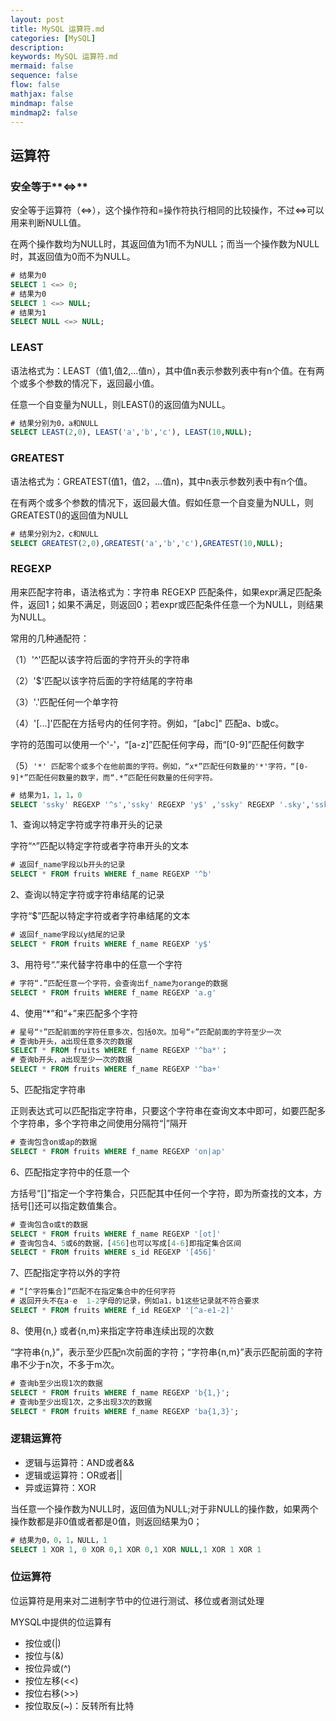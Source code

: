 ```yaml
---
layout: post
title: MySQL 运算符.md
categories: [MySQL]
description: 
keywords: MySQL 运算符.md
mermaid: false
sequence: false
flow: false
mathjax: false
mindmap: false
mindmap2: false
---
```

## 运算符

### 安全等于**<=>**

安全等于运算符（<=>），这个操作符和=操作符执行相同的比较操作，不过<=>可以用来判断NULL值。

在两个操作数均为NULL时，其返回值为1而不为NULL；而当一个操作数为NULL时，其返回值为0而不为NULL。

```sql
# 结果为0
SELECT 1 <=> 0;
# 结果为0
SELECT 1 <=> NULL;
# 结果为1
SELECT NULL <=> NULL;
```



### LEAST

语法格式为：LEAST（值1,值2,...值n），其中值n表示参数列表中有n个值。在有两个或多个参数的情况下，返回最小值。

任意一个自变量为NULL，则LEAST()的返回值为NULL。

```sql
# 结果分别为0，a和NULL
SELECT LEAST(2,0), LEAST('a','b','c'), LEAST(10,NULL);
```



### **GREATEST**

语法格式为：GREATEST(值1，值2，...值n)，其中n表示参数列表中有n个值。

在有两个或多个参数的情况下，返回最大值。假如任意一个自变量为NULL，则GREATEST()的返回值为NULL

```sql
# 结果分别为2，c和NULL
SELECT GREATEST(2,0),GREATEST('a','b','c'),GREATEST(10,NULL);
```



### **REGEXP**

用来匹配字符串，语法格式为：字符串 REGEXP  匹配条件，如果expr满足匹配条件，返回1；如果不满足，则返回0；若expr或匹配条件任意一个为NULL，则结果为NULL。

常用的几种通配符：

（1）'^'匹配以该字符后面的字符开头的字符串

（2）'$'匹配以该字符后面的字符结尾的字符串

（3）'.'匹配任何一个单字符

（4）'[...]'匹配在方括号内的任何字符。例如，“[abc]" 匹配a、b或c。

字符的范围可以使用一个'-'，“[a-z]”匹配任何字母，而“[0-9]”匹配任何数字

（5）`'*' 匹配零个或多个在他前面的字符。例如，“x*”匹配任何数量的'*'字符，“[0-9]*”匹配任何数量的数字，而“.*”匹配任何数量的任何字符。`



```sql
# 结果为1，1，1，0
SELECT 'ssky' REGEXP '^s','ssky' REGEXP 'y$' ,'ssky' REGEXP '.sky','ssky' REGEXP '[ab]';
```



1、查询以特定字符或字符串开头的记录

字符“^”匹配以特定字符或者字符串开头的文本

```sql
# 返回f_name字段以b开头的记录
SELECT * FROM fruits WHERE f_name REGEXP '^b'
```



2、查询以特定字符或字符串结尾的记录

字符“$”匹配以特定字符或者字符串结尾的文本

```sql
# 返回f_name字段以y结尾的记录
SELECT * FROM fruits WHERE f_name REGEXP 'y$'
```



3、用符号“.”来代替字符串中的任意一个字符

```sql
# 字符“.”匹配任意一个字符，会查询出f_name为orange的数据
SELECT * FROM fruits WHERE f_name REGEXP 'a.g'
```



4、使用“*”和“+”来匹配多个字符

```sql
# 星号“*”匹配前面的字符任意多次，包括0次。加号“+”匹配前面的字符至少一次
# 查询b开头，a出现任意多次的数据
SELECT * FROM fruits WHERE f_name REGEXP '^ba*'；
# 查询b开头，a出现至少一次的数据
SELECT * FROM fruits WHERE f_name REGEXP '^ba+'
```



5、匹配指定字符串

正则表达式可以匹配指定字符串，只要这个字符串在查询文本中即可，如要匹配多个字符串，多个字符串之间使用分隔符“|”隔开

```sql
# 查询包含on或ap的数据
SELECT * FROM fruits WHERE f_name REGEXP 'on|ap'
```



6、匹配指定字符中的任意一个

方括号“[]”指定一个字符集合，只匹配其中任何一个字符，即为所查找的文本，方括号[]还可以指定数值集合。

```sql
# 查询包含o或t的数据
SELECT * FROM fruits WHERE f_name REGEXP '[ot]'
# 查询包含4、5或6的数据，[456]也可以写成[4-6]即指定集合区间
SELECT * FROM fruits WHERE s_id REGEXP '[456]'
```



7、匹配指定字符以外的字符

```sql
# “[^字符集合]”匹配不在指定集合中的任何字符
# 返回开头不在a-e  1-2字母的记录，例如a1，b1这些记录就不符合要求
SELECT * FROM fruits WHERE f_id REGEXP '[^a-e1-2]'
```



8、使用{n,} 或者{n,m}来指定字符串连续出现的次数

“字符串{n,}”，表示至少匹配n次前面的字符；“字符串{n,m}”表示匹配前面的字符串不少于n次，不多于m次。

```sql
# 查询b至少出现1次的数据
SELECT * FROM fruits WHERE f_name REGEXP 'b{1,}';
# 查询b至少出现1次，之多出现3次的数据
SELECT * FROM fruits WHERE f_name REGEXP 'ba{1,3}';
```



### 逻辑运算符

- 逻辑与运算符：AND或者&&
- 逻辑或运算符：OR或者||
- 异或运算符：XOR

当任意一个操作数为NULL时，返回值为NULL;对于非NULL的操作数，如果两个操作数都是非0值或者都是0值，则返回结果为0；

```sql
# 结果为0，0，1，NULL，1
SELECT 1 XOR 1, 0 XOR 0,1 XOR 0,1 XOR NULL,1 XOR 1 XOR 1
```



### 位运算符

位运算符是用来对二进制字节中的位进行测试、移位或者测试处理

MYSQL中提供的位运算有

- 按位或(|)
- 按位与(&)
- 按位异或(^)
- 按位左移(<<)
- 按位右移(>>)
- 按位取反(~)：反转所有比特